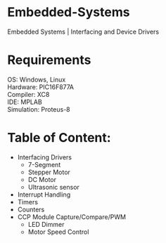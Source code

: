 # Embedded-Systems   
Embedded Systems | Interfacing and Device Drivers

# Requirements   
OS: Windows, Linux   
Hardware:   PIC16F877A   
Compiler:   XC8   
IDE:        MPLAB   
Simulation: Proteus-8   

# Table of Content:   
  - Interfacing Drivers
    - 7-Segment
    - Stepper Motor
    - DC Motor
    - Ultrasonic sensor
  - Interrupt Handling
  - Timers
  - Counters
  - CCP Module Capture/Compare/PWM
    - LED Dimmer
    - Motor Speed Control
